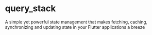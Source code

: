 # query_stack
A simple yet powerful state management that makes fetching, caching, synchronizing and updating state in your Flutter applications a breeze
